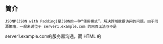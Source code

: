 ﻿## 简介
	JSONP(JSON with Padding)是JSON的一种“使用模式”，解决跨域数据访问的问题。由于同源策略，一般来说位于 server1.example.com 的网页无法与不是 
server1.example.com的服务器沟通，而 HTML 的<script> 元素是一个例外。利用 <script> 元素的这个开放策略，网页可以得到从其他来源动态产生的 JSON 资料，而这种使用模式就是所谓的 JSONP。
	ajax的核心是通过XmlHttpRequest获取非本页内容，而jsonp的核心则是动态添加<script>标签来调用服务器提供的js脚本。
## 相关链接：
	【原创】说说JSON和JSONP，也许你会豁然开朗，含jQuery用例   http://www.cnblogs.com/dowinning/archive/2012/04/19/json-jsonp-jquery.html
	菜鸟教程jsonp解释：   http://www.runoob.com/json/json-jsonp.html
	阮一峰-浏览器同源政策及其规避方法   http://www.ruanyifeng.com/blog/2016/04/same-origin-policy.html
	阮一峰-跨域资源共享 CORS 详解    http://www.ruanyifeng.com/blog/2016/04/cors.html